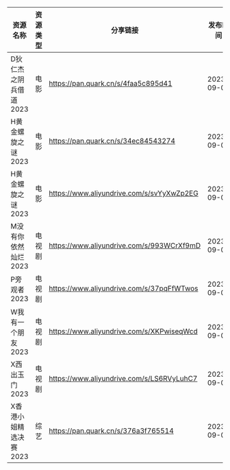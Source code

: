 | 资源名称          | 资源类型 | 分享链接                                      | 发布时间       |
| ------------- | ---- | ----------------------------------------- | ---------- |
| D狄仁杰之阴兵借道2023 | 电影   | https://pan.quark.cn/s/4faa5c895d41       | 2023-09-09 |
| H黄金螺旋之谜2023   | 电影   | https://pan.quark.cn/s/34ec84543274       | 2023-09-09 |
| H黄金螺旋之谜2023   | 电影   | https://www.aliyundrive.com/s/svYyXwZp2EG | 2023-09-09 |
| M没有你依然灿烂2023  | 电视剧  | https://www.aliyundrive.com/s/993WCrXf9mD | 2023-09-09 |
| P旁观者2023      | 电视剧  | https://www.aliyundrive.com/s/37pqFfWTwos | 2023-09-09 |
| W我有一个朋友2023   | 电视剧  | https://www.aliyundrive.com/s/XKPwiseqWcd | 2023-09-09 |
| X西出玉门2023     | 电视剧  | https://www.aliyundrive.com/s/LS6RVyLuhC7 | 2023-09-09 |
| X香港小姐精选决赛2023 | 综艺   | https://pan.quark.cn/s/376a3f765514       | 2023-09-09 |
